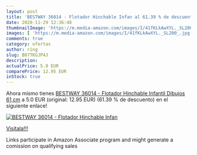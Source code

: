 ```yaml
---
layout: post
title: 'BESTWAY 36014 - Flotador Hinchable Infan al 61.39 % de descuento'
date: 2020-11-29 12:36:48
thumbnailImage: 'https://m.media-amazon.com/images/I/41fKLkAwXYL._SL200_.jpg'
images: [ 'https://m.media-amazon.com/images/I/41fKLkAwXYL._SL200_.jpg' ]
comments: true
category: ofertas
author: ring
slug: B07TKGJP4J
description:
actualPrice: 5.0 EUR
comparePrice: 12.95 EUR
inStock: true
---
```


Ahora mismo tienes [BESTWAY 36014 - Flotador Hinchable Infantil Dibujos 61 cm](https://www.amazon.es/dp/B07TKGJP4J/?tag=tolees-21) a 5.0 EUR (original: 12.95 EUR) (61.39 %  de descuento) en el siguiente enlace!

[![BESTWAY 36014 - Flotador Hinchable Infan](https://m.media-amazon.com/images/I/41fKLkAwXYL._SL200_.jpg)](https://www.amazon.es/dp/B07TKGJP4J/?tag=tolees-21)

[Visítala!!!](https://www.amazon.es/dp/B07TKGJP4J/?tag=tolees-21)

Links participate in Amazon Associate program and might generate a comission on qualifying sales
